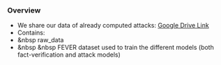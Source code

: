 ### Overview 

- We share our data of already computed attacks: [Google Drive Link](https://drive.google.com/drive/folders/1xbSzefjPm4Ii5WQSKX2C5wT5MydBkqcT?usp=sharing)
- Contains:
- &nbsp raw_data 
- &nbsp &nbsp FEVER dataset used to train the different models (both fact-verification and attack models)
    
